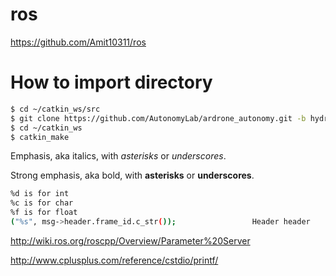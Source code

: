 # ros
https://github.com/Amit10311/ros


# How to import directory
```bash
$ cd ~/catkin_ws/src
$ git clone https://github.com/AutonomyLab/ardrone_autonomy.git -b hydro-devel
$ cd ~/catkin_ws
$ catkin_make
```

Emphasis, aka italics, with *asterisks* or _underscores_.

Strong emphasis, aka bold, with **asterisks** or __underscores__.


```bash
%d is for int
%c is for char
%f is for float
("%s", msg->header.frame_id.c_str());                 Header header

```

http://wiki.ros.org/roscpp/Overview/Parameter%20Server

http://www.cplusplus.com/reference/cstdio/printf/
